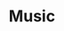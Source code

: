 ---
title: "Music"
description: "Original songs and music-related software."
aliases: [/music/]
menu:
  main:
    name: "Music"
    identifier: "music"
    url: "/music/"
    weight: -30
---